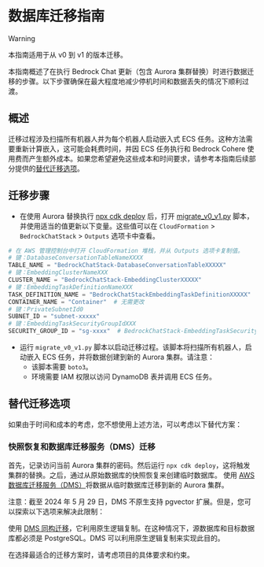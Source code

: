 # 数据库迁移指南

> [!Warning]
> 本指南适用于从 v0 到 v1 的版本迁移。

本指南概述了在执行 Bedrock Chat 更新（包含 Aurora 集群替换）时进行数据迁移的步骤。以下步骤确保在最大程度地减少停机时间和数据丢失的情况下顺利过渡。

## 概述

迁移过程涉及扫描所有机器人并为每个机器人启动嵌入式 ECS 任务。这种方法需要重新计算嵌入，这可能会耗费时间，并因 ECS 任务执行和 Bedrock Cohere 使用费而产生额外成本。如果您希望避免这些成本和时间要求，请参考本指南后续部分提供的[替代迁移选项](#alternative-migration-options)。

## 迁移步骤

- 在使用 Aurora 替换执行 [npx cdk deploy](../README.md#deploy-using-cdk) 后，打开 [migrate_v0_v1.py](./migrate_v0_v1.py) 脚本，并使用适当的值更新以下变量。这些值可以在 `CloudFormation` > `BedrockChatStack` > `Outputs` 选项卡中查看。

```py
# 在 AWS 管理控制台中打开 CloudFormation 堆栈，并从 Outputs 选项卡复制值。
# 键：DatabaseConversationTableNameXXXX
TABLE_NAME = "BedrockChatStack-DatabaseConversationTableXXXXX"
# 键：EmbeddingClusterNameXXX
CLUSTER_NAME = "BedrockChatStack-EmbeddingClusterXXXXX"
# 键：EmbeddingTaskDefinitionNameXXX
TASK_DEFINITION_NAME = "BedrockChatStackEmbeddingTaskDefinitionXXXXX"
CONTAINER_NAME = "Container"  # 无需更改
# 键：PrivateSubnetId0
SUBNET_ID = "subnet-xxxxx"
# 键：EmbeddingTaskSecurityGroupIdXXX
SECURITY_GROUP_ID = "sg-xxxx"  # BedrockChatStack-EmbeddingTaskSecurityGroupXXXXX
```

- 运行 `migrate_v0_v1.py` 脚本以启动迁移过程。该脚本将扫描所有机器人，启动嵌入 ECS 任务，并将数据创建到新的 Aurora 集群。请注意：
  - 该脚本需要 `boto3`。
  - 环境需要 IAM 权限以访问 DynamoDB 表并调用 ECS 任务。

## 替代迁移选项

如果由于时间和成本的考虑，您不想使用上述方法，可以考虑以下替代方案：

### 快照恢复和数据库迁移服务（DMS）迁移

首先，记录访问当前 Aurora 集群的密码。然后运行 `npx cdk deploy`，这将触发集群的替换。之后，通过从原始数据库的快照恢复来创建临时数据库。
使用 [AWS 数据库迁移服务（DMS）](https://aws.amazon.com/dms/)将数据从临时数据库迁移到新的 Aurora 集群。

注意：截至 2024 年 5 月 29 日，DMS 不原生支持 pgvector 扩展。但是，您可以探索以下选项来解决此限制：

使用 [DMS 同构迁移](https://docs.aws.amazon.com/dms/latest/userguide/dm-migrating-data.html)，它利用原生逻辑复制。在这种情况下，源数据库和目标数据库都必须是 PostgreSQL。DMS 可以利用原生逻辑复制来实现此目的。

在选择最适合的迁移方案时，请考虑项目的具体要求和约束。